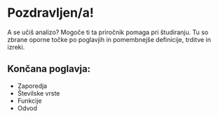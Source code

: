 # Pozdravljen/a!

A se učiš analizo? Mogoče ti ta priročnik pomaga pri študiranju. Tu so zbrane oporne točke po poglavjih in pomembnejše definicije, trditve in izreki.

## Končana poglavja:
- Zaporedja
- Številske vrste
- Funkcije
- Odvod

